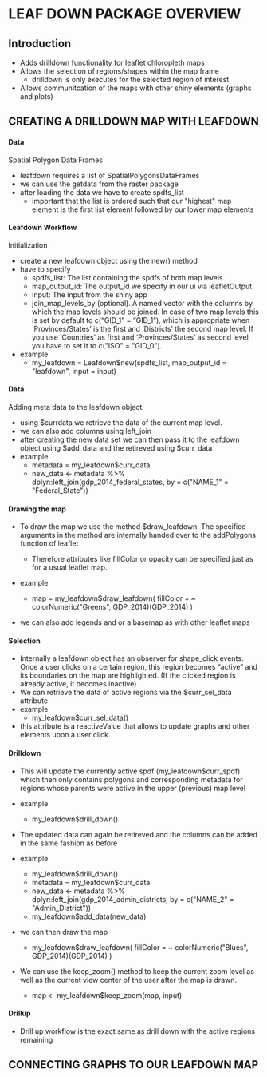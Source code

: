 # LEAF DOWN PACKAGE OVERVIEW

## Introduction
- Adds drilldown functionality for leaflet chloropleth maps
- Allows the selection of regions/shapes within the map frame
    - drilldown is only executes for the selected region of interest
- Allows communitcation of the maps with other shiny elements (graphs and plots)

## CREATING A DRILLDOWN MAP WITH LEAFDOWN

#### Data
Spatial Polygon Data Frames
- leafdown requires a list of SpatialPolygonsDataFrames
- we can use the getdata from the raster package
- after loading the data we have to create spdfs_list
    - important that the list is ordered such that our "highest" map element
    is the first list element followed by our lower map elements

#### Leafdown Workflow
Initialization
- create a new leafdown object using the new() method
- have to specify
    - spdfs_list: The list containing the spdfs of both map levels.
    - map_output_id: The output_id we specify in our ui via leafletOutput
    - input: The input from the shiny app
    - join_map_levels_by (optional). A named vector with the columns by which the map levels should be joined. In case of two map levels this is set by default to c(“GID_1” = “GID_1”), which is appropriate when ‘Provinces/States’ is the first and ‘Districts’ the second map level. If you use ‘Countries’ as first and ‘Provinces/States’ as second level you have to set it to c("ISO" = "GID_0").
- example
    - my_leafdown = Leafdown$new(spdfs_list, map_output_id = "leafdown", input = input)

#### Data
Adding meta data to the leafdown object.
- using $currdata we retrieve the data of the current map level.
- we can also add columns using left_join
- after creating the new data set we can then pass it to the leafdown object using
$add_data and the retireved using $curr_data
- example
    - metadata = my_leafdown$curr_data
    - new_data <- metadata %>% dplyr::left_join(gdp_2014_federal_states, by = c("NAME_1" = "Federal_State"))

#### Drawing the map
- To draw the map we use the method $draw_leafdown. The specified arguments in the method are internally handed over to the addPolygons function of leaflet
    - Therefore attributes like fillColor or opacity can be specified just as for a usual leaflet map.
- example
    - map = my_leafdown$draw_leafdown(
        fillColor = ~ colorNumeric("Greens", GDP_2014)(GDP_2014)
    )

- we can also add legends and or a basemap as with other leaflet maps

#### Selection
- Internally a leafdown object has an observer for shape_click events. Once a user clicks on a certain region, this region becomes “active” and its boundaries on the map are highlighted. (If the clicked region is already active, it becomes inactive)
- We can retrieve the data of active regions via the $curr_sel_data attribute
- example
    - my_leafdown$curr_sel_data()
- this attribute is a reactiveValue that allows to update graphs and other elements upon a user click

#### Drilldown
- This will update the currently active spdf (my_leafdown$curr_spdf) which then only contains polygons and corresponding metadata for regions whose parents were active in the upper (previous) map level
- example
    - my_leafdown$drill_down()

- The updated data can again be retireved and the columns can be added in the same fashion as before

- example
    - my_leafdown$drill_down()
    - metadata = my_leafdown$curr_data
    - new_data <- metadata %>% 
    dplyr::left_join(gdp_2014_admin_districts, by = c("NAME_2" = "Admin_District"))
    - my_leafdown$add_data(new_data)

- we can then draw the map
    - my_leafdown$draw_leafdown(
        fillColor = ~ colorNumeric("Blues", GDP_2014)(GDP_2014)
    )
- We can use the keep_zoom() method to keep the current zoom level as well as the current view center of the user after the map is drawn.
    - map <- my_leafdown$keep_zoom(map, input)

#### Drillup
- Drill up workflow is the exact same as drill down with the active regions remaining


## CONNECTING GRAPHS TO OUR LEAFDOWN MAP



